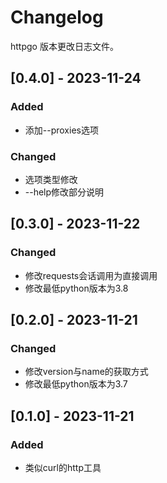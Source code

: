 # Changelog

httpgo 版本更改日志文件。

## [0.4.0] - 2023-11-24

### Added
- 添加--proxies选项

### Changed
- 选项类型修改
- --help修改部分说明

## [0.3.0] - 2023-11-22

### Changed
- 修改requests会话调用为直接调用
- 修改最低python版本为3.8

## [0.2.0] - 2023-11-21

### Changed
- 修改version与name的获取方式
- 修改最低python版本为3.7

## [0.1.0] - 2023-11-21

### Added
- 类似curl的http工具

